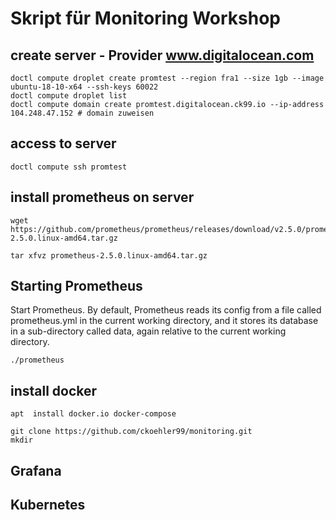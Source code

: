 # Skript für Monitoring Workshop
## create server - Provider www.digitalocean.com
```
doctl compute droplet create promtest --region fra1 --size 1gb --image ubuntu-18-10-x64 --ssh-keys 60022
doctl compute droplet list
doctl compute domain create promtest.digitalocean.ck99.io --ip-address 104.248.47.152 # domain zuweisen
```
## access to server
```
doctl compute ssh promtest
```

## install prometheus on server  
```
wget https://github.com/prometheus/prometheus/releases/download/v2.5.0/prometheus-2.5.0.linux-amd64.tar.gz

tar xfvz prometheus-2.5.0.linux-amd64.tar.gz 
```
## Starting Prometheus
Start Prometheus. By default, Prometheus reads its config from a file called prometheus.yml in the current working directory, and it stores its database in a sub-directory called data, again relative to the current working directory. 
```
./prometheus 
```

## install docker
```
apt  install docker.io docker-compose

git clone https://github.com/ckoehler99/monitoring.git
mkdir 
```

## Grafana




## Kubernetes
